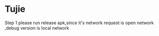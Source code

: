 # Tujie
Step 1
please run release apk,since it's network request is open network ,debug version is local network
